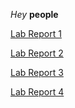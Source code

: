 *Hey* **people**

[Lab Report 1](https://kecohen575.github.io/cse15l-lab-reports/LabReport1.html)

[Lab Report 2](https://kecohen575.github.io/cse15l-lab-reports/LabReport2.html)

[Lab Report 3](https://kecohen575.github.io/cse15l-lab-reports/LabReport3.html)

[Lab Report 4](https://kecohen575.github.io/cse15l-lab-reports/LabReport4.html)
